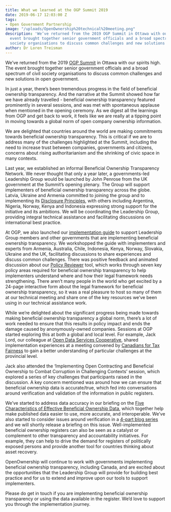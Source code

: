 ```yaml
---
title: What we learned at the OGP Summit 2019
date: 2019-06-17 12:03:00 Z
tags:
- Open Government Partnership
image: "/uploads/OpenOwnership%20technical%20meeting.png"
description: 'We’ve returned from the 2019 OGP Summit in Ottawa with our spirits high.  The
  event brought together senior government officials and a broad spectrum of civil
  society organisations to discuss common challenges and new solutions in open government.  '
author: Dr Loren Treisman
---
```


We’ve returned from the 2019 [OGP Summit](https://www.opengovpartnership.org/events/ogp-global-summit-2019-ottawa-canada/) in Ottawa with our spirits high.  The event brought together senior government officials and a broad spectrum of civil society organisations to discuss common challenges and new solutions in open government.

In just a year, there’s been tremendous progress in the field of beneficial ownership transparency.  And the narrative at the Summit showed how far we have already travelled - beneficial ownership transparency featured prominently in several sessions, and was met with spontaneous applause when mentioned in the opening ceremony. As we digest all the learnings from OGP and get back to work, it feels like we are really at a tipping point in moving towards a global norm of open company ownership information.

We are delighted that countries around the world are making commitments towards beneficial ownership transparency.  This is critical if we are to address many of the challenges highlighted at the Summit, including the need to increase trust between companies, governments and citizens, concerns about rising authoritarianism and the shrinking of civic space in many contexts.

Last year, we established an informal Beneficial Ownership Transparency Network.  We never thought that only a year later, a governments-led Leadership Group would be launched by John Penrose from the UK government at the Summit’s opening plenary.  The Group will support implementers of beneficial ownership transparency across the globe.   Latvia, Ukraine and Armenia committed to joining the group and to implementing its [Disclosure Principles](https://www.openownership.org/uploads/oo-disclosure-principles.pdf), with others including Argentina, Nigeria, Norway, Kenya and Indonesia expressing strong support for the initiative and its ambitions. We will be coordinating the Leadership Group, providing integral technical assistance and facilitating discussions on international best practice.

At OGP, we also launched our [implementation guide](https://www.openownership.org/guide/) to support Leadership Group members and other governments that are implementing beneficial ownership transparency. We workshopped the guide with implementers and experts from Armenia, Australia, Chile, Indonesia, Kenya, Norway, Slovakia, Ukraine and the UK, facilitating discussions to share experiences and discuss common challenges. There was positive feedback and animated discussion about our [Policy Reviewer](https://www.openownership.org/uploads/oo-bo-policy-reviewer-interactive.pdf) tool, which works through seven key policy areas required for beneficial ownership transparency to help implementers understand where and how their legal framework needs strengthening. There aren’t many people in the world who get excited by a 24-page interactive form about the legal framework for beneficial ownership transparency, so it was a real pleasure to host so many of them at our technical meeting and share one of the key resources we’ve been using in our technical assistance work.

While we’re delighted about the significant progress being made towards making beneficial ownership transparency a global norm, there’s a lot of work needed to ensure that this results in policy impact and ends the damage caused by anonymously-owned companies.  Sessions at OGP started exploring this at both a global and local level.  For example, Jack Lord, our colleague at [Open Data Services Cooperative](http://www.opendataservices.coop/), shared implementation experiences at a meeting convened by [Canadians for Tax Fairness](https://www.taxfairness.ca/) to gain a better understanding of particular challenges at the provincial level.

Jack also attended the ‘Implementing Open Contracting and Beneficial Ownership to Combat Corruption in Challenging Contexts’ session, which explored a series of key challenges that participants raised in the discussion.  A key concern mentioned was around how we can ensure that beneficial ownership data is accurate/true, which fed into conversations around verification and validation of the information in public registers.

We’ve started to address data accuracy in our briefing on the [Five Characteristics of Effective Beneficial Ownership Data](https://www.openownership.org/uploads/oo-characteristics-effective-bo-data.pdf), which together help make published data easier to use, more accurate, and interoperable. We’ve also started to consider issues around verification in a [4-part blog series](https://www.openownership.org/news/what-we-really-mean-when-we-talk-about-verification-part-1-of-4/) and we will shortly release a briefing on this issue.  Well-implemented beneficial ownership registers can also be seen as a catalyst or complement to other transparency and accountability initiatives.  For example, they can help to drive the demand for registers of politically exposed persons and provide another tool for countries thinking about asset recovery.

OpenOwnership will continue to work with governments implementing beneficial ownership transparency, including Canada, and are excited about the opportunities that the Leadership Group will provide for building best practice and for us to extend and improve upon our tools to support implementers.

Please do get in touch if you are implementing beneficial ownership transparency or using the data available in the register.  We’d love to support you through the implementation journey.
